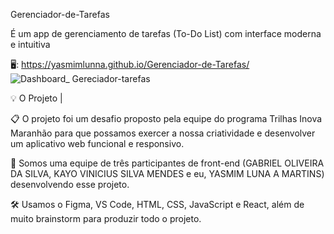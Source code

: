 Gerenciador-de-Tarefas

É um app de gerenciamento de tarefas (To-Do List) com interface moderna e intuitiva

🖥️: https://yasmimlunna.github.io/Gerenciador-de-Tarefas/
![Dashboard_ Gereciador-tarefas](https://github.com/user-attachments/assets/cf02aeca-7446-4b72-b0c5-4ca3a73d5def)

💡 O Projeto |

📋 O projeto foi um desafio proposto pela equipe do programa Trilhas Inova Maranhão para que possamos exercer a nossa criatividade e desenvolver um aplicativo web funcional e responsivo.

💼 Somos uma equipe de três participantes de front-end (GABRIEL OLIVEIRA DA SILVA, KAYO VINICIUS SILVA MENDES e eu, YASMIM LUNA A MARTINS) desenvolvendo esse projeto.

🛠️ Usamos o Figma, VS Code, HTML, CSS, JavaScript e React, além de muito brainstorm para produzir todo o projeto.

